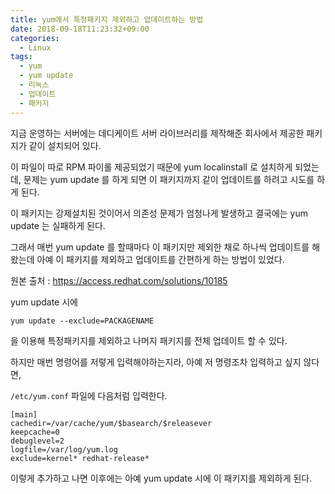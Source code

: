 ```yaml
---
title: yum에서 특정패키지 제외하고 업데이트하는 방법
date: 2018-09-18T11:23:32+09:00
categories:
  - Linux
tags:
  - yum
  - yum update
  - 리눅스
  - 업데이트
  - 패키지
---
```

지금 운영하는 서버에는 데디케이트 서버 라이브러리를 제작해준 회사에서 제공한 패키지가 같이 설치되어 있다.

이 파일이 따로 RPM 파이롤 제공되었기 때문에 yum localinstall 로 설치하게 되었는데, 문제는 yum update 를 하게 되면 이 패키지까지 같이 업데이트를 하려고 시도를 하게 된다.

이 패키지는 강제설치된 것이어서 의존성 문제가 엄청나게 발생하고 결국에는 yum update 는 실패하게 된다.

그래서 매번 yum update 를 할때마다 이 패키지만 제외한 채로 하나씩 업데이트를 해왔는데 아예 이 패키지를 제외하고 업데이트를 간편하게 하는 방법이 있었다.

원본 출처 : https://access.redhat.com/solutions/10185

yum update 시에

```
yum update --exclude=PACKAGENAME
```

을 이용해 특정패키지를 제외하고 나머지 패키지를 전체 업데이트 할 수 있다.

하지만 매번 명령어를 저렇게 입력해야하는지라, 아예 저 명령조차 입력하고 싶지 않다면,

`/etc/yum.conf` 파일에 다음처럼 입력한다.

```
[main]
cachedir=/var/cache/yum/$basearch/$releasever
keepcache=0
debuglevel=2
logfile=/var/log/yum.log
exclude=kernel* redhat-release*
```

이렇게 추가하고 나면 이후에는 아예 yum update 시에 이 패키지를 제외하게 된다.
